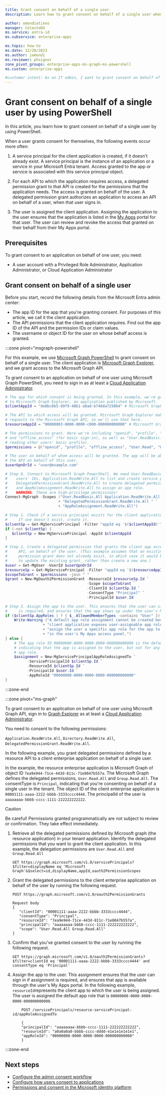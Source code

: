 ```yaml
---
title: Grant consent on behalf of a single user
description: Learn how to grant consent on behalf of a single user when user consent is disabled or restricted.

author: omondiatieno
manager: CelesteDG
ms.service: entra-id
ms.subservice: enterprise-apps

ms.topic: how-to
ms.date: 12/20/2023
ms.author: jomondi
ms.reviewer: phsignor
zone_pivot_groups: enterprise-apps-ms-graph-ms-powershell
ms.custom: enterprise-apps

#customer intent: As an IT admin, I want to grant consent on behalf of a single user using PowerShell, so that I can manage access to applications and APIs for that user.
---
```


# Grant consent on behalf of a single user by using PowerShell

In this article, you learn how to grant consent on behalf of a single user by using PowerShell.

When a user grants consent for themselves, the following events occur more often:

1. A service principal for the client application is created, if it doesn't already exist. A service principal is the instance of an application or a service in your Microsoft Entra tenant. Access granted to the app or service is associated with this service principal object.

1. For each API to which the application requires access, a delegated permission grant to that API is created for the permissions that the application needs. The access is granted on behalf of the user. A delegated permission grant authorizes an application to access an API on behalf of a user, when that user signs in.

1. The user is assigned the client application. Assigning the application to the user ensures that the application is listed in the [My Apps](./myapps-overview.md) portal for that user. The user can review and revoke the access that granted on their behalf from their My Apps portal.

## Prerequisites

To grant consent to an application on behalf of one user, you need:

- A user account with a Privileged Role Administrator, Application Administrator, or Cloud Application Administrator

## Grant consent on behalf of a single user

Before you start, record the following details from the Microsoft Entra admin center:

- The app ID for the app that you're granting consent. For purposes of this article, we call it the client application.
- The API permissions that the client application requires. Find out the app ID of the API and the permission IDs or claim values.
- The username or object ID for the user on whose behalf access is granted.

:::zone pivot="msgraph-powershell"

For this example, we use [Microsoft Graph PowerShell](/powershell/microsoftgraph/get-started) to grant consent on behalf of a single user. The client application is [Microsoft Graph Explorer](https://aka.ms/ge), and we grant access to the Microsoft Graph API.

To grant consent to an application on behalf of one user using Microsoft Graph PowerShell, you need to sign in as at least a [Cloud Application Administrator](~/identity/role-based-access-control/permissions-reference.md#cloud-application-administrator).

```powershell
# The app for which consent is being granted. In this example, we're granting access
# to Microsoft Graph Explorer, an application published by Microsoft.
$clientAppId = "de8bc8b5-d9f9-48b1-a8ad-b748da725064" # Microsoft Graph Explorer

# The API to which access will be granted. Microsoft Graph Explorer makes API 
# requests to the Microsoft Graph API, so we'll use that here.
$resourceAppId = "00000003-0000-0000-c000-000000000000" # Microsoft Graph API

# The permissions to grant. Here we're including "openid", "profile", "User.Read"
# and "offline_access" (for basic sign-in), as well as "User.ReadBasic.All" (for 
# reading other users' basic profile).
$permissions = @("openid", "profile", "offline_access", "User.Read", "User.ReadBasic.All")

# The user on behalf of whom access will be granted. The app will be able to access 
# the API on behalf of this user.
$userUpnOrId = "user@example.com"

# Step 0. Connect to Microsoft Graph PowerShell. We need User.ReadBasic.All to get
#    users' IDs, Application.ReadWrite.All to list and create service principals, 
#    DelegatedPermissionGrant.ReadWrite.All to create delegated permission grants, 
#    and AppRoleAssignment.ReadWrite.All to assign an app role.
#    WARNING: These are high-privilege permissions!
Connect-MgGraph -Scopes ("User.ReadBasic.All Application.ReadWrite.All " `
                        + "DelegatedPermissionGrant.ReadWrite.All " `
                        + "AppRoleAssignment.ReadWrite.All")

# Step 1. Check if a service principal exists for the client application. 
#     If one doesn't exist, create it.
$clientSp = Get-MgServicePrincipal -Filter "appId eq '$($clientAppId)'"
if (-not $clientSp) {
   $clientSp = New-MgServicePrincipal -AppId $clientAppId
}

# Step 2. Create a delegated permission that grants the client app access to the
#     API, on behalf of the user. (This example assumes that an existing delegated 
#     permission grant does not already exist, in which case it would be necessary 
#     to update the existing grant, rather than create a new one.)
$user = Get-MgUser -UserId $userUpnOrId
$resourceSp = Get-MgServicePrincipal -Filter "appId eq '$($resourceAppId)'"
$scopeToGrant = $permissions -join " "
$grant = New-MgOauth2PermissionGrant -ResourceId $resourceSp.Id `
                                     -Scope $scopeToGrant `
                                     -ClientId $clientSp.Id `
                                     -ConsentType "Principal" `
                                     -PrincipalId $user.Id

# Step 3. Assign the app to the user. This ensures that the user can sign in if assignment
#     is required, and ensures that the app shows up under the user's My Apps portal.
if ($clientSp.AppRoles | ? { $_.AllowedMemberTypes -contains "User" }) {
    Write-Warning ("A default app role assignment cannot be created because the " `
                 + "client application exposes user-assignable app roles. You must " `
                 + "assign the user a specific app role for the app to be listed " `
                 + "in the user's My Apps access panel.")
} else {
    # The app role ID 00000000-0000-0000-0000-000000000000 is the default app role
    # indicating that the app is assigned to the user, but not for any specific 
    # app role.
    $assignment = New-MgServicePrincipalAppRoleAssignedTo `
          -ServicePrincipalId $clientSp.Id `
          -ResourceId $clientSp.Id `
          -PrincipalId $user.Id `
          -AppRoleId "00000000-0000-0000-0000-000000000000"
}
```

:::zone-end

:::zone pivot="ms-graph"

To grant consent to an application on behalf of one user using Microsoft Graph API, sign in to [Graph Explorer](https://developer.microsoft.com/graph/graph-explorer) as at least a [Cloud Application Administrator](~/identity/role-based-access-control/permissions-reference.md#cloud-application-administrator).

You need to consent to the following permissions:

`Application.ReadWrite.All`, `Directory.ReadWrite.All`, `DelegatedPermissionGrant.ReadWrite.All`.

In the following example, you grant delegated permissions defined by a resource API to a client enterprise application on behalf of a single user.

In the example, the resource enterprise application is Microsoft Graph of object ID `7ea9e944-71ce-443d-811c-71e8047b557a`. The Microsoft Graph defines the delegated permissions, `User.Read.All` and `Group.Read.All`. The consentType is `Principal`, indicating that you're consenting on behalf of a single user in the tenant. The object ID of the client enterprise application is `00001111-aaaa-2222-bbbb-3333cccc4444`. The principalId of the user is `aaaaaaaa-bbbb-cccc-1111-222222222222`.

> [!CAUTION]
> Be careful! Permissions granted programmatically are not subject to review or confirmation. They take effect immediately.

1. Retrieve all the delegated permissions defined by Microsoft graph (the resource application) in your tenant application. Identify the delegated permissions that you want to grant the client application. In this example, the delegation permissions are `User.Read.All` and `Group.Read.All`

   ```http
   GET https://graph.microsoft.com/v1.0/servicePrincipals?$filter=displayName eq 'Microsoft Graph'&$select=id,displayName,appId,oauth2PermissionScopes
   ```

1. Grant the delegated permissions to the client enterprise application on behalf of the user by running the following request.

   ```http
   POST https://graph.microsoft.com/v1.0/oauth2PermissionGrants
   
   Request body
   {
      "clientId": "00001111-aaaa-2222-bbbb-3333cccc4444",
      "consentType": "Principal",
      "resourceId": "7ea9e944-71ce-443d-811c-71e8047b557a",
      "principalId": "aaaaaaaa-bbbb-cccc-1111-222222222222",
      "scope": "User.Read.All Group.Read.All"
   }
   ```

1. Confirm that you've granted consent to the user by running the following request.

   ```http
   GET https://graph.microsoft.com/v1.0/oauth2PermissionGrants?$filter=clientId eq '00001111-aaaa-2222-bbbb-3333cccc4444' and consentType eq 'Principal'
   ```

1. Assign the app to the user. This assignment ensures that the user can sign in if assignment is required, and ensures that app is available through the user's My Apps portal. In the following example, `resourceId`represents the client app to which the user is being assigned. The user is assigned the default app role that is `00000000-0000-0000-0000-000000000000`.

    ```http
        POST /servicePrincipals/resource-servicePrincipal-id/appRoleAssignedTo

        {
        "principalId": "aaaaaaaa-bbbb-cccc-1111-222222222222",
        "resourceId": "a0a0a0a0-bbbb-cccc-dddd-e1e1e1e1e1e1",
        "appRoleId": "00000000-0000-0000-0000-000000000000"
        }
    ```

:::zone-end

## Next steps

- [Configure the admin consent workflow](configure-admin-consent-workflow.md)
- [Configure how users consent to applications](configure-user-consent.md)
- [Permissions and consent in the Microsoft identity platform](~/identity-platform/permissions-consent-overview.md)
